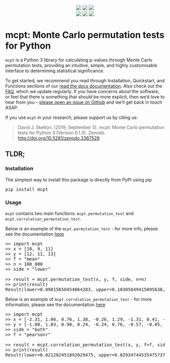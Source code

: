 <p align="center">
    <a href="https://pypi.python.org/pypi/mcpt/" alt="version">
        <img src="https://img.shields.io/pypi/v/mcpt.svg" /></a>
    <a href="https://pypi.python.org/pypi/mcpt/" alt="status">
        <img src="https://img.shields.io/pypi/status/mcpt.svg" /></a>
    <a href="https://pypi.python.org/pypi/mcpt/" alt="status">
        <img src="https://img.shields.io/pypi/pyversions/mcpt.svg" /></a>
    <br>
    <a href="https://doi.org/10.5281/zenodo.3387528" alt="status">
        <img src="https://zenodo.org/badge/DOI/10.5281/zenodo.3387528.svg" /></a>
     <a href="https://pypi.python.org/pypi/mcpt/" alt="status">
        <img src="https://img.shields.io/pypi/l/mcpt.svg" /></a> 
     <a href="https://pypi.python.org/pypi/mcpt/" alt="status">
        <img src="https://img.shields.io/pypi/dm/mcpt.svg" /></a> 
</p>


# mcpt: Monte Carlo permutation tests for Python
`mcpt` is a Python 3 library for calculating p-values through Monte Carlo permutation tests, providing an intuitive, simple, and highly customisable interface to determining statistical significance.

To get started, we recommend you read through Installation, Quickstart, and Functions sections of our [read the docs documentation](https://mcpt.readthedocs.io/en/latest/). Also check out the [FAQ](https://mcpt.readthedocs.io/en/latest/documentation/faq.html), which we update regularly. If you have concerns about the software, or feel that there is something that should be more explicit, then we’d love to hear from you – [please open an issue on Github](https://github.com/Ravenlocke/mcpt/issues) and we’ll get back in touch ASAP.

If you use `mcpt` in your research, please support us by citing us:

> David J. Skelton. (2019, September 5). mcpt: Monte Carlo permutation tests for Python 3 (Version 0.1.3). Zenodo. http://doi.org/10.5281/zenodo.3387528



## TLDR;
### Installation
The simplest way to install this package is directly from PyPI using pip

<pre>
pip install mcpt
</pre>

### Usage
`mcpt` contains two main functions: `mcpt.permutation_test` and `mcpt.correlation_permutation_test`. 


Below is an example of the `mcpt.permutation_test` - for more info, please see the documentation [here](https://mcpt.readthedocs.io/en/latest/documentation/quickstart.html#permutation-test)
<pre>
>> import mcpt
>> x = [10, 9, 11]
>> y = [12, 11, 13]
>> f = "mean"
>> n = 100_000
>> side = "lower"

>> result = mcpt.permutation_test(x, y, f, side, n=n)
>> print(result)
Result(lower=0.09815650454064283, upper=0.10305649415095638, confidence=0.99)
</pre>

Below is an example of `mcpt.correlation_permutation_test` - for more information, please see the documentation [here](https://mcpt.readthedocs.io/en/latest/documentation/quickstart.html#correlation-permutation-test)

<pre>
>> import mcpt
>> x = [-2.31, 1.06, 0.76, 1.38, -0.26, 1.29, -1.31, 0.41, -0.67, -0.58]
>> y = [-1.08, 1.03, 0.90, 0.24, -0.24, 0.76, -0.57, -0.05, -1.28, 1.04]
>> side = "both"
>> f = "pearsonr"

>> result = mcpt.correlation_permutation_test(x, y, f=f, side=side)
>> print(result)
Result(lower=0.021282451892029475, upper=0.029347445354757373, confidence=0.99)
</pre>
